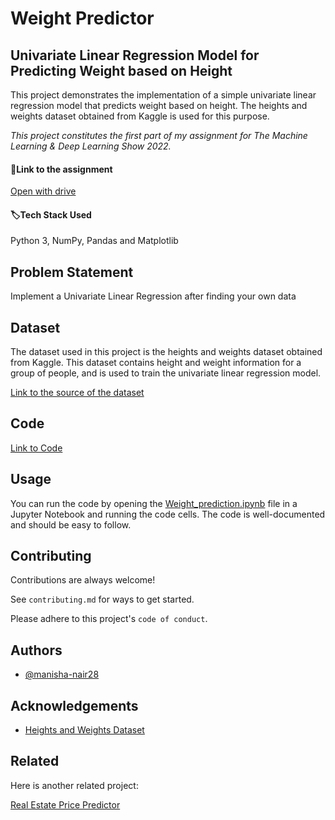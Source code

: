 # Weight Predictor
## Univariate Linear Regression Model for Predicting Weight based on Height

This project demonstrates the implementation of a simple univariate linear regression model that predicts weight based on height. The heights and weights dataset obtained from Kaggle is used for this purpose.

<i>This project constitutes the first part of my assignment for The Machine Learning & Deep Learning Show 2022.</i>
#### :pushpin:Link to the assignment
[Open with drive](https://docs.google.com/document/d/1j_-H4JIKlEINkXOyg2NffFNCK7cZAob0/edit?usp=sharing&ouid=105804447612140213578&rtpof=true&sd=true)
#### :label:Tech Stack Used

Python 3, NumPy, Pandas and Matplotlib



## Problem Statement
 Implement a Univariate Linear Regression after finding your own data  
 
## Dataset
The dataset used in this project is the heights and weights dataset obtained from Kaggle. This dataset contains height and weight information for a group of people, and is used to train the univariate linear regression model.

[Link to the source of the dataset](https://www.kaggle.com/datasets/burnoutminer/heights-and-weights-dataset?resource=download)

## Code
[Link to Code](https://github.com/manisha-nair28/Weight-Predictor/blob/main/Weight_prediction.ipynb)
## Usage

You can run the code by opening the [Weight_prediction.ipynb](https://github.com/manisha-nair28/Weight-Predictor/blob/main/Weight_prediction.ipynb) file in a Jupyter Notebook and running the code cells. The code is well-documented and should be easy to follow.

## Contributing

Contributions are always welcome!

See `contributing.md` for ways to get started.

Please adhere to this project's `code of conduct`.


## Authors

- [@manisha-nair28](https://www.github.com/manisha-nair28)

## Acknowledgements

 - [Heights and Weights Dataset](https://www.kaggle.com/datasets/burnoutminer/heights-and-weights-dataset?resource=download)




## Related

Here is another related project:

[Real Estate Price Predictor](https://github.com/manisha-nair28)

